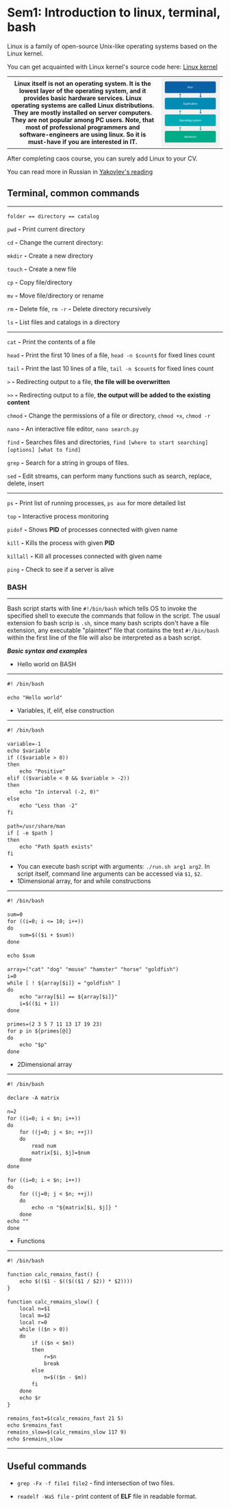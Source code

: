 # Sem1: Introduction to linux, terminal, bash


Linux is a family of open-source Unix-like operating systems based on the Linux kernel.

You can get acquainted with Linux kernel's source code here:
[Linux kernel](https://github.com/torvalds/linux)


<table width=100%> <tr>
    <th width=70%> Linux itself is not an operating system. It is the lowest layer of the operating system, and it provides basic hardware services. Linux operating systems are called Linux distributions. They are mostly installed on server computers. They are not popular among PC users. Note, that most of professional programmers and software-engineers are using linux. So it is must-have if you are interested in IT.
    </th> <th> <img src="os_layer.png" width="170"  height="160" align="right"> </th>
 </table>

After completing caos course, you can surely add Linux to your CV.

You can read more in Russian in [Yakovlev's reading](https://github.com/victor-yacovlev/fpmi-caos/blob/master/practice/linux_basics/intro.md)

## <a name="terminal"></a> Terminal, common commands

---
    folder == directory == catalog

`pwd` __-__ Print current directory

`cd`  __-__ Change the current directory:

`mkdir` __-__ Create a new directory

`touch` __-__ Create a new file

`cp` __-__ Copy file/directory

`mv` __-__ Move file/directory or rename

`rm` __-__ Delete file, `rm -r` __-__ Delete directory recursively

`ls` __-__ List files and catalogs in а directory

--------------------------------------

`cat` __-__ Print the contents of a file

`head` __-__ Print the first 10 lines of a file, `head -n $count$` for fixed lines count

`tail` __-__ Print the last 10 lines of a file, `tail -n $count$` for fixed lines count

`>` __-__ Redirecting output to a file, **the file will be overwritten**

`>>` __-__ Redirecting output to a file, **the output will be added to the existing content**

`chmod` __-__ Change the permissions of a file or directory, `chmod +x`, `chmod -r`

`nano` __-__ An interactive file editor, `nano search.py`

`find` __-__ Searches files and directories, `find [where to start searching] [options] [what to find]`

`grep` __-__ Search for a string in groups of files.

`sed` __-__ Edit streams, can perform many functions such as search, replace, delete, insert

---------------------------------------

`ps` __-__ Print list of running processes, `ps aux` for more detailed list

`top` __-__ Interactive process monitoring

`pidof` __-__ Shows __PID__ of processes connected with given name

`kill` __-__ Kills the process with given __PID__

`killall` __-__ Kill all processes connected with given name

`ping` __-__ Check to see if a server is alive


### <a name="terminal"></a> BASH
-------------------------

Bash script starts with line `#!/bin/bash` which tells OS to invoke the specified shell to execute the commands that follow in the script. The usual extension fo bash scrip is `.sh`, since many bash scripts don't have a file extension, any executable "plaintext" file that contains the text `#!/bin/bash` within the first line of the file will also be interpreted as a bash script.

_**Basic syntax and examples**_

- Hello world on BASH
-----------------------

    #! /bin/bash

    echo "Hello world"

- Variables, if, elif, else construction
------------------


    #! /bin/bash

    variable=-1
    echo $variable
    if (($variable > 0))
    then
        echo "Positive"
    elif (($variable < 0 && $variable > -2))
    then
        echo "In interval (-2, 0)"
    else
        echo "Less than -2"
    fi

    path=/usr/share/man
    if [ -e $path ]
    then
        echo "Path $path exists"
    fi

- You can execute bash script with arguments: `./run.sh arg1 arg2`. In script itself, command line arguments can be accessed via `$1`, `$2`.
- 1Dimensional array, for and while constructions
-----------------------------------------------
    #! /bin/bash

    sum=0
    for ((i=0; i <= 10; i++))
    do
        sum=$(($i + $sum))
    done

    echo $sum

    array=("cat" "dog" "mouse" "hamster" "horse" "goldfish")
    i=0
    while [ ! ${array[$i]} = "goldfish" ]
    do
        echo "array[$i] == ${array[$i]}"
        i=$(($i + 1))
    done

    primes=(2 3 5 7 11 13 17 19 23)
    for p in ${primes[@]}
    do
        echo "$p"
    done

- 2Dimensional array
- ---------------------------------------

    #! /bin/bash

    declare -A matrix

    n=2
    for ((i=0; i < $n; i++))
    do
        for ((j=0; j < $n; ++j))
        do
            read num
            matrix[$i, $j]=$num
        done
    done

    for ((i=0; i < $n; i++))
    do
        for ((j=0; j < $n; ++j))
        do
            echo -n "${matrix[$i, $j]} "
        done
    echo ""
    done

- Functions
-------------------------------------------

    #! /bin/bash

    function calc_remains_fast() {
        echo $(($1 - $(($(($1 / $2)) * $2))))
    }

    function calc_remains_slow() {
        local n=$1
        local m=$2
        local r=0
        while (($n > 0))
        do
            if (($n < $m))
            then
                r=$n
                break
            else
                n=$(($n - $m))
            fi
        done
        echo $r
    }

    remains_fast=$(calc_remains_fast 21 5)
    echo $remains_fast
    remains_slow=$(calc_remains_slow 117 9)
    echo $remains_slow

------------------------

## **Useful commands**

- `grep -Fx -f file1 file2` - find intersection of two files.

- `readelf -WaS file` - print content of **ELF** file in readable format.
